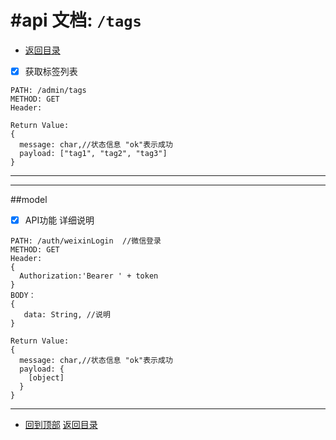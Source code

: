 #api 文档:  `/tags`
======================================================

* [返回目录](/README.md)


- [x] 获取标签列表
```
PATH: /admin/tags
METHOD: GET
Header:

Return Value:
{
  message: char,//状态信息 "ok"表示成功
  payload: ["tag1", "tag2", "tag3"]
}
```
------------------------------------------------------
------------------------------------------------------


##model
- [x] API功能
  详细说明
```
PATH: /auth/weixinLogin  //微信登录
METHOD: GET
Header:
{
  Authorization:'Bearer ' + token
}
BODY：
{
   data: String, //说明
}

Return Value:
{
  message: char,//状态信息 "ok"表示成功
  payload: {
    [object]
  }
}
```
------------------------------------------------------

* [回到顶部](#readme)             [返回目录](/README.md)
